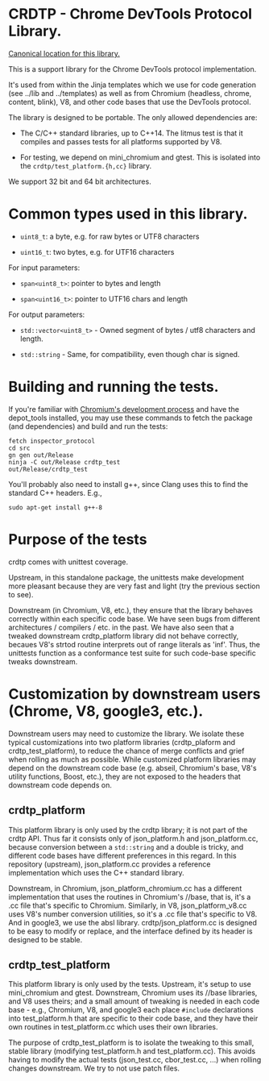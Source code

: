 # CRDTP - Chrome DevTools Protocol Library.

[Canonical location for this library.](https://chromium.googlesource.com/deps/inspector_protocol/+/refs/heads/master)

This is a support library for the Chrome DevTools protocol implementation.

It's used from within the Jinja templates which we use for code generation
(see ../lib and ../templates) as well as from Chromium (headless,
chrome, content, blink), V8, and other code bases that use the DevTools
protocol.

The library is designed to be portable. The only allowed dependencies are:

- The C/C++ standard libraries, up to C++14.
  The litmus test is that it compiles and passes tests for all platforms
  supported by V8.

- For testing, we depend on mini_chromium and gtest. This is isolated
  into the `crdtp/test_platform.{h,cc}` library.

We support 32 bit and 64 bit architectures.

# Common types used in this library.

- `uint8_t`: a byte, e.g. for raw bytes or UTF8 characters

- `uint16_t`: two bytes, e.g. for UTF16 characters

For input parameters:

- `span<uint8_t>`: pointer to bytes and length

- `span<uint16_t>`: pointer to UTF16 chars and length

For output parameters:

- `std::vector<uint8_t>` - Owned segment of bytes / utf8 characters and length.

- `std::string` - Same, for compatibility, even though char is signed.

# Building and running the tests.

If you're familiar with
[Chromium's development process](https://chromium.googlesource.com/chromium/src/+/refs/heads/main/docs/contributing.md)
and have the depot_tools installed, you may use these commands
to fetch the package (and dependencies) and build and run the tests:

    fetch inspector_protocol
    cd src
    gn gen out/Release
    ninja -C out/Release crdtp_test
    out/Release/crdtp_test

You'll probably also need to install g++, since Clang uses this to find the
standard C++ headers. E.g.,

    sudo apt-get install g++-8

# Purpose of the tests

crdtp comes with unittest coverage.

Upstream, in this standalone package, the unittests make development
more pleasant because they are very fast and light (try the previous
section to see).

Downstream (in Chromium, V8, etc.), they ensure that the library behaves
correctly within each specific code base. We have seen bugs from different
architectures / compilers / etc. in the past. We have also seen
that a tweaked downstream crdtp_platform library did not behave correctly,
becaues V8's strtod routine interprets out of range literals as 'inf'.
Thus, the unittests function as a conformance test suite for such code-base
specific tweaks downstream.

# Customization by downstream users (Chrome, V8, google3, etc.).

Downstream users may need to customize the library. We isolate these typical
customizations into two platform libraries (crdtp_plaform and
crdtp_test_platform), to reduce the chance of merge conflicts and grief when
rolling as much as possible. While customized platform libraries may
depend on the downstream code base (e.g. abseil, Chromium's base, V8's utility
functions, Boost, etc.), they are not exposed to the headers that
downstream code depends on.

## crdtp_platform

This platform library is only used by the crdtp library; it is not part of the
crdtp API. Thus far it consists only of json_platform.h and json_platform.cc,
because conversion between a `std::string` and a double is tricky, and different
code bases have different preferences in this regard. In this repository
(upstream), json_platform.cc provides a reference implementation which uses the
C++ standard library.

Downstream, in Chromium, json_platform_chromium.cc has a different
implementation that uses the routines in Chromium's //base, that is, it's a .cc
file that's specific to Chromium. Similarly, in V8, json_platform_v8.cc uses
V8's number conversion utilities, so it's a .cc file that's specific to V8. And
in google3, we use the absl library. crdtp/json_platform.cc is designed to be
easy to modify or replace, and the interface defined by its header is designed
to be stable.

## crdtp_test_platform

This platform library is only used by the tests. Upstream, it's setup to
use mini_chromium and gtest. Downstream, Chromium uses its //base libraries,
and V8 uses theirs; and a small amount of tweaking is needed in each code
base - e.g., Chromium, V8, and google3 each place `#include` declarations into
test_platform.h that are specific to their code base, and they have their
own routines in test_platform.cc which uses their own libraries.

The purpose of crdtp_test_platform is to isolate the tweaking to this small,
stable library (modifying test_platform.h and test_platform.cc). This avoids
having to modify the actual tests (json_test.cc, cbor_test.cc, ...)
when rolling changes downstream. We try to not use patch files.
